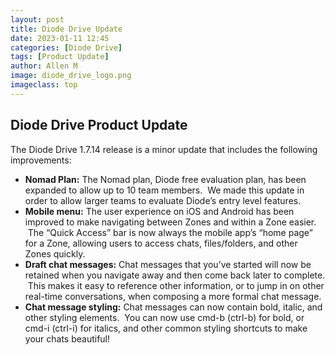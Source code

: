 ```yaml
---
layout: post
title: Diode Drive Update
date: 2023-01-11 12:45
categories: [Diode Drive]
tags: [Product Update]
author: Allen M
image: diode_drive_logo.png
imageclass: top
---
```

## Diode Drive Product Update

The Diode Drive 1.7.14 release is a minor update that includes the following improvements:

*   **Nomad Plan:** The Nomad plan, Diode free evaluation plan, has been expanded to allow up to 10 team members.  We made this update in order to allow larger teams to evaluate Diode’s entry level features.
*   **Mobile menu:** The user experience on iOS and Android has been improved to make navigating between Zones and within a Zone easier.  The “Quick Access” bar is now always the mobile app’s “home page” for a Zone, allowing users to access chats, files/folders, and other Zones quickly.
*   **Draft chat messages:** Chat messages that you’ve started will now be retained when you navigate away and then come back later to complete.  This makes it easy to reference other information, or to jump in on other real-time conversations, when composing a more formal chat message.
*   **Chat message styling:** Chat messages can now contain bold, italic, and other styling elements.  You can now use cmd-b (ctrl-b) for bold, or cmd-i (ctrl-i) for italics, and other common styling shortcuts to make your chats beautiful!
